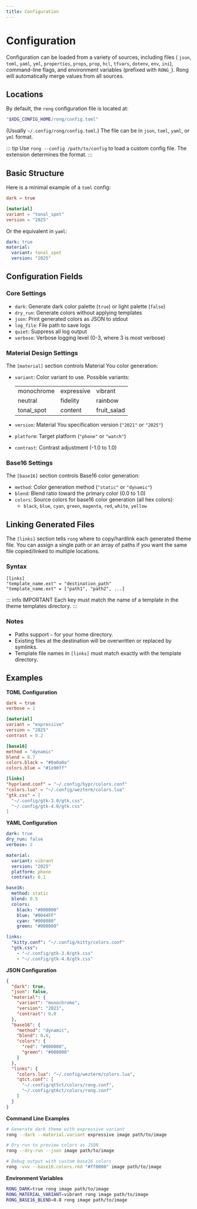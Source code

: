 ```yaml
---
title: Configuration
---
```


# Configuration

Configuration can be loaded from a variety of sources, including files ( `json`,
`toml`, `yaml`, `yml`, `properties`, `props`, `prop`, `hcl`, `tfvars`, `dotenv`,
`env`, `ini`), command-line flags, and environment variables (prefixed with
`RONG_`). Rong will automatically merge values from all sources.

## Locations

By default, the `rong` configuration file is located at:

```sh
"$XDG_CONFIG_HOME/rong/config.toml"
```

(Usually `~/.config/rong/config.toml`.)
The file can be in `json`, `toml`, `yaml`, or `yml` format.

::: tip
Use `rong --config /path/to/config` to load a custom config file. The extension
determines the format.
:::

## Basic Structure

Here is a minimal example of a `toml` config:

```toml
dark = true

[material]
variant = "tonal_spot"
version = "2025"
```

Or the equivalent in `yaml`:

```yaml
dark: true
material:
  variant: tonal_spot
  version: "2025"
```

## Configuration Fields

### Core Settings

- `dark`: Generate dark color palette (`true`) or light palette (`false`)
- `dry_run`: Generate colors without applying templates
- `json`: Print generated colors as JSON to stdout
- `log_file`: File path to save logs
- `quiet`: Suppress all log output
- `verbose`: Verbose logging level (0-3, where 3 is most verbose)

### Material Design Settings

The `[material]` section controls Material You color generation:

- `variant`: Color variant to use. Possible variants:

  <table>
    <tbody>
      <tr>
        <td>monochrome</td>
        <td>expressive</td>
        <td>vibrant</td>
      </tr>
      <tr>
        <td>neutral</td>
        <td>fidelity</td>
        <td>rainbow</td>
      </tr>
      <tr>
        <td>tonal_spot</td>
        <td>content</td>
        <td>fruit_salad</td>
      </tr>
    </tbody>
  </table>

- `version`: Material You specification version (`"2021"` or `"2025"`)
- `platform`: Target platform (`"phone"` or `"watch"`)
- `contrast`: Contrast adjustment (-1.0 to 1.0)

### Base16 Settings

The `[base16]` section controls Base16 color generation:

- `method`: Color generation method (`"static"` or `"dynamic"`)
- `blend`: Blend ratio toward the primary color (0.0 to 1.0)
- `colors`: Source colors for base16 color generation (all hex colors):
  - `black`, `blue`, `cyan`, `green`, `magenta`, `red`, `white`, `yellow`

## Linking Generated Files

The `[links]` section tells `rong` where to copy/hardlink each generated theme file.
You can assign a single path or an array of paths if you want the same file
copied/linked to multiple locations.

### Syntax

```toml{3}
[links]
"template_name.ext" = "destination_path"
"template_name.ext" = ["path1", "path2", ...]
```

::: info IMPORTANT
Each key must match the name of a template in the theme templates directory.
:::

### Notes

- Paths support `~` for your home directory.
- Existing files at the destination will be overwritten or replaced by symlinks.
- Template file names in `[links]` must match exactly with the template directory.

## Examples

**TOML Configuration**

```toml
dark = true
verbose = 1

[material]
variant = "expressive"
version = "2025"
contrast = 0.2

[base16]
method = "dynamic"
blend = 0.7
colors.black = "#0a0a0a"
colors.blue = "#1e90ff"

[links]
"hyprland.conf" = "~/.config/hypr/colors.conf"
"colors.lua" = "~/.config/wezterm/colors.lua"
"gtk.css" = [
  "~/.config/gtk-3.0/gtk.css",
  "~/.config/gtk-4.0/gtk.css"
]
```

**YAML Configuration**

```yaml
dark: true
dry_run: false
verbose: 2

material:
  variant: vibrant
  version: "2025"
  platform: phone
  contrast: 0.1

base16:
  method: static
  blend: 0.5
  colors:
    black: "#000000"
    blue: "#0044FF"
    cyan: "#008080"
    green: "#008000"

links:
  "kitty.conf": "~/.config/kitty/colors.conf"
  "gtk.css":
    - "~/.config/gtk-3.0/gtk.css"
    - "~/.config/gtk-4.0/gtk.css"
```

**JSON Configuration**

```json
{
  "dark": true,
  "json": false,
  "material": {
    "variant": "monochrome",
    "version": "2021",
    "contrast": 0.0
  },
  "base16": {
    "method": "dynamic",
    "blend": 0.6,
    "colors": {
      "red": "#800000",
      "green": "#008000"
    }
  },
  "links": {
    "colors.lua": "~/.config/wezterm/colors.lua",
    "qtct.conf": [
      "~/.config/qt5ct/colors/rong.conf",
      "~/.config/qt6ct/colors/rong.conf"
    ]
  }
}
```

**Command Line Examples**

```bash
# Generate dark theme with expressive variant
rong --dark --material.variant expressive image path/to/image

# Dry run to preview colors as JSON
rong --dry-run --json image path/to/image

# Debug output with custom base16 colors
rong -vvv --base16.colors.red "#ff0000" image path/to/image
```

**Environment Variables**

```bash
RONG_DARK=true rong image path/to/image
RONG_MATERIAL_VARIANT=vibrant rong image path/to/image
RONG_BASE16_BLEND=0.8 rong image path/to/image
```
